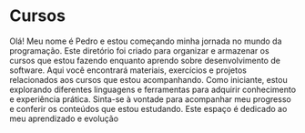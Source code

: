 # Cursos

Olá! Meu nome é Pedro e estou começando minha jornada no mundo da programação. Este diretório foi criado para organizar e armazenar os cursos que estou fazendo enquanto aprendo sobre desenvolvimento de software. Aqui você encontrará materiais, exercícios e projetos relacionados aos cursos que estou acompanhando. Como iniciante, estou explorando diferentes linguagens e ferramentas para adquirir conhecimento e experiência prática. Sinta-se à vontade para acompanhar meu progresso e conferir os conteúdos que estou estudando. Este espaço é dedicado ao meu aprendizado e evolução